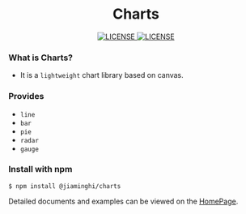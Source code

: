 <h1 align="center">Charts</h1>

<p align="center">
    <a href="https://github.com/jiaming743/charts/blob/master/LICENSE"><img src="https://img.shields.io/github/license/jiaming743/charts.svg" alt="LICENSE" /> </a>
    <a href="https://www.npmjs.com/package/@jiaminghi/charts"><img src="https://img.shields.io/npm/v/@jiaminghi/charts.svg" alt="LICENSE" /> </a>
</p>

### What is Charts?

- It is a `lightweight` chart library based on canvas.

### Provides

* `line`
* `bar`
* `pie`
* `radar`
* `gauge`

### Install with npm

```shell
$ npm install @jiaminghi/charts
```

Detailed documents and examples can be viewed on the [HomePage](http://charts.jiaminghi.com).

